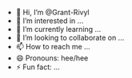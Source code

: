 - 👋 Hi, I’m @Grant-Rivyl
- 👀 I’m interested in ...
- 🌱 I’m currently learning ...
- 💞️ I’m looking to collaborate on ...
- 📫 How to reach me ...
- 😄 Pronouns: hee/hee
- ⚡ Fun fact: ...

<!---
Grant-Rivyl/Grant-Rivyl is a ✨ special ✨ repository because its `README.md` (this file) appears on your GitHub profile.
You can click the Preview link to take a look at your changes.
--->
